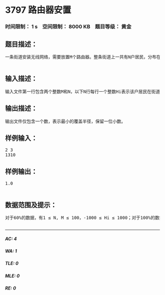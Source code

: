 # 3797 路由器安置   
### 时间限制： 1 s&nbsp;&nbsp;&nbsp;&nbsp;空间限制： 8000 KB&nbsp;&nbsp;&nbsp;&nbsp;题目等级： 黄金  
## 题目描述：  

<pre>
一条街道安装无线网络，需要放置M个路由器。整条街道上一共有N户居民，分布在一条直线上，每一户居民必须被至少一台路由器覆盖到。现在的问题是所有路由器的覆盖半径是一样的，我们希望用覆盖半径尽可能小的路由器来完成任务，因为这样可以节省成本。   

</pre>
  
  
## 输入描述：  

<pre>
输入文件第一行包含两个整数M和N，以下N行每行一个整数Hi表示该户居民在街道上相对于某个点的坐标。
</pre>
  
  
## 输出描述：  

<pre>
输出文件仅包含一个数，表示最小的覆盖半径，保留一位小数。
</pre>
  
  
## 样例输入：  

<pre>
2 3  
1310
</pre>
  
  
## 样例输出：  

<pre>
1.0  

</pre>
  
  
## 数据范围及提示：  

<pre>
对于60%的数据，有1 ≤ N, M ≤ 100，-1000 ≤ Hi ≤ 1000；对于100%的数据，有1 ≤ N, M ≤ 100000，-10000000 ≤ Hi ≤ 10000000。  

</pre>
  
  
***  

##### AC: 4  
##### WA: 1  
##### TLE: 0  
##### MLE: 0  
##### RE: 0  
